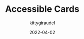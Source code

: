 ---
author: kittygiraudel
date: 2022-04-02
draft: true
tags:
  - accessibility
  - html
  - css
target_url: https://kittygiraudel.com/2022/04/02/accessible-cards/
title: Accessible Cards
---